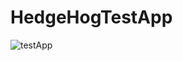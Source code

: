 # HedgeHogTestApp
![testApp](https://user-images.githubusercontent.com/80280986/218392477-e05bd946-537b-4107-9981-103c4ebf3b8b.gif)
